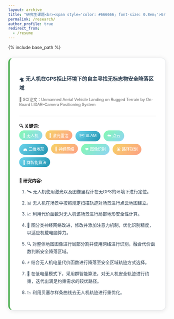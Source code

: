 ```yaml
---
layout: archive
title: "研究生课题<br><span style='color: #666666; font-size: 0.8em;'>Graduate Research Topics</span>"
permalink: /research/
author_profile: true
redirect_from:
  - /resume
---
```


{% include base_path %}

<style>
.research-card {
  background: #fff;
  border-radius: 15px;
  padding: 30px;
  margin: 25px 0;
  border: 1px solid #e1e4e8;
  box-shadow: 0 2px 15px rgba(0,0,0,0.1);
  transition: all 0.3s ease;
  border-left: 5px solid #4CAF50;
}

.research-card:hover {
  transform: translateY(-5px);
  box-shadow: 0 5px 20px rgba(0,0,0,0.15);
  border-left: 5px solid #2196F3;
}

.research-title {
  margin-bottom: 20px;
  padding-bottom: 15px;
  border-bottom: 2px solid #f0f0f0;
}

.research-title h3 {
  color: #2c3e50;
}

.keywords {
  margin: 20px 0;
}

.keyword-tag {
  background: linear-gradient(135deg, #6dd5ed, #2193b0);
  color: white;
  padding: 6px 12px;
  margin: 0 6px 8px 0;
  border-radius: 20px;
  font-size: 0.9em;
  display: inline-block;
  transition: all 0.3s ease;
}

.keyword-tag:nth-child(2n) {
  background: linear-gradient(135deg, #f6d365, #fda085);
}

.keyword-tag:nth-child(3n) {
  background: linear-gradient(135deg, #84fab0, #8fd3f4);
}

.keyword-tag:hover {
  transform: translateY(-2px);
  box-shadow: 0 5px 15px rgba(0,0,0,0.2);
}

.research-details {
  margin-top: 25px;
}

.research-details ol {
  padding-left: 25px;
}

.research-details li {
  margin: 12px 0;
  line-height: 1.7;
  color: #2c3e50;
}
</style>

<div class="research-card">
  <div class="research-title">
    <h3>🛸 无人机在GPS拒止环境下的自主寻找无标志物安全降落区域</h3>
    <p style="color: #666; font-size: 0.9em;">📄 SCI论文：Unmanned Aerial Vehicle Landing on Rugged Terrain by On-Board LIDAR–Camera Positioning System</p>
  </div>

  <div class="keywords">
    <strong>🔍 关键词:</strong><br>
    <span class="keyword-tag">🚁 无人机</span>
    <span class="keyword-tag">📡 激光雷达</span>
    <span class="keyword-tag">🗺️ SLAM</span>
    <span class="keyword-tag">☁️ 点云</span>
    <span class="keyword-tag">🏔️ 三维地形</span>
    <span class="keyword-tag">🧠 神经网络</span>
    <span class="keyword-tag">👁️ 图像识别</span>
    <span class="keyword-tag">🛣️ 路径规划</span>
    <span class="keyword-tag">🎯 群智能算法</span>
  </div>

  <div class="research-details">
    <strong>📝 研究内容:</strong>
    <ol>
      <li>🛰️ 无人机使用激光以及图像里程计在无GPS的环境下进行定位。</li>
      <li>📊 无人机在场景中按照规定扫描轨迹对场景进行点云地图建立。</li>
      <li>📈 利用代价函数对无人机该场景进行局部地形安全性计算。</li>
      <li>🤖 图分类神经网络改进，修改并添加注意力机制，优化识别精度，以适应机载电脑算力。</li>
      <li>🔍 对整体地图图像进行局部分割并使用网络进行识别，融合代价函数判断安全降落区域。</li>
      <li>⚡ 结合无人机电量代价函数进行降落至安全区域轨迹方式选择。</li>
      <li>🎯 在低电量模式下，采用群智能算法，对无人机安全轨迹进行约束，迭代出满足约束需求的较优路径。</li>
      <li>📉 利用贝塞尔样条曲线去无人机轨迹进行重优化。</li>
    </ol>
  </div>
</div>
